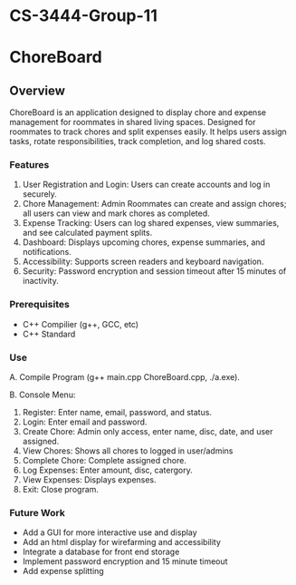 # CS-3444-Group-11
# ChoreBoard

## Overview

ChoreBoard is an application designed to display chore and expense management for roommates in shared living spaces. Designed for roommates to track chores and split expenses easily. It helps users assign tasks, rotate responsibilities, track completion, and log shared costs.

### Features
1. User Registration and Login: Users can create accounts and log in securely.
2. Chore Management: Admin Roommates can create and assign chores; all users can view and mark chores as completed.
3. Expense Tracking: Users can log shared expenses, view summaries, and see calculated payment splits.
4. Dashboard: Displays upcoming chores, expense summaries, and notifications.
5. Accessibility: Supports screen readers and keyboard navigation.
6. Security: Password encryption and session timeout after 15 minutes of inactivity.

### Prerequisites 
- C++ Compilier (g++, GCC, etc) 
- C++ Standard

### Use
A. Compile Program (g++ main.cpp ChoreBoard.cpp, ./a.exe).

B. Console Menu:

   1. Register: Enter name, email, password, and status.
   3. Login: Enter email and password.
   4. Create Chore: Admin only access, enter name, disc, date, and user assigned.
   5. View Chores: Shows all chores to logged in user/admins
   6. Complete Chore: Complete assigned chore.
   7. Log Expenses: Enter amount, disc, catergory.
   8. View Expenses: Displays expenses.
   9. Exit: Close program.
   
### Future Work
- Add a GUI for more interactive use and display
- Add an html display for wirefarming and accessibility
- Integrate a database for front end storage
- Implement password encryption and 15 minute timeout
- Add expense splitting
